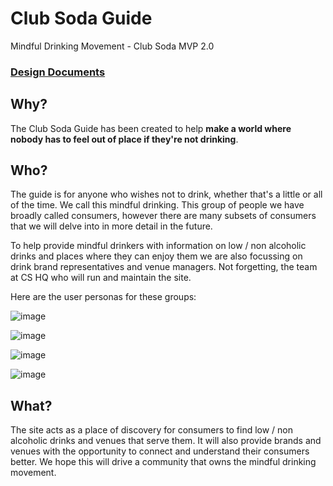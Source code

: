 # Club Soda Guide
Mindful Drinking Movement - Club Soda MVP 2.0

### [Design Documents](/design)

## Why?

The Club Soda Guide has been created to help **make a world where nobody has to
feel out of place if they're not drinking**.

## Who?

The guide is for anyone who wishes not to drink, whether that's a little or all
of the time. We call this mindful drinking. This group of people we have broadly
called consumers, however there are many subsets of consumers that we will delve
into in more detail in the future.

To help provide mindful drinkers with information on low / non alcoholic drinks
and places where they can enjoy them we are also focussing on drink brand
representatives and venue managers. Not forgetting, the team at CS HQ who will
run and maintain the site.

Here are the user personas for these groups:

![image](https://user-images.githubusercontent.com/16775804/46004041-d5933300-c0a9-11e8-9c97-c7ea0ad38d9e.png)

![image](https://user-images.githubusercontent.com/16775804/46004238-49354000-c0aa-11e8-801b-858d137f6b1b.png)

![image](https://user-images.githubusercontent.com/16775804/46004426-cb256900-c0aa-11e8-8faa-31878125a4d4.png)

![image](https://user-images.githubusercontent.com/16775804/46004730-7c2c0380-c0ab-11e8-96b1-267bdc416001.png)

## What?

The site acts as a place of discovery for consumers to find low / non alcoholic
drinks and venues that serve them. It will also provide brands and venues with
the opportunity to connect and understand their consumers better. We hope this
will drive a community that owns the mindful drinking movement.
